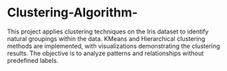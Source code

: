 # Clustering-Algorithm-
This project applies clustering techniques on the Iris dataset to identify natural groupings within the data. KMeans and Hierarchical clustering methods are implemented, with visualizations demonstrating the clustering results. The objective is to analyze patterns and relationships without predefined labels.
